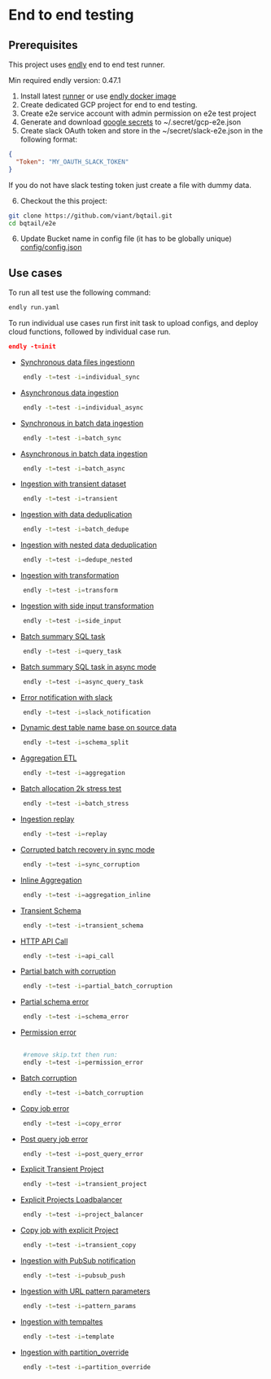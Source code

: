 # End to end testing

## Prerequisites

This project uses [endly](https://github.com/viant/endly/) end to end test runner.

Min required endly version: 0.47.1

1. Install latest [runner](https://github.com/viant/endly/releases) or use [endly docker image](https://github.com/viant/endly/tree/master/docker)
2. Create dedicated GCP project for  end to end testing.
3. Create e2e service account with admin permission on e2e test project
4. Generate and download [google secrets](https://github.com/viant/endly/tree/master/doc/secrets#gc) to ~/.secret/gcp-e2e.json
5. Create slack OAuth token and store in the ~/secret/slack-e2e.json in the following format:

```json
{
  "Token": "MY_OAUTH_SLACK_TOKEN"
}
```


If you do not have slack testing token just create a file with dummy data.
 
6. Checkout the this project:
```bash
git clone https://github.com/viant/bqtail.git
cd bqtail/e2e
```
6. Update Bucket name in config file (it has to be globally unique)
[config/config.json](config/config.json)



## Use cases

To run all test use the following command:

```bash
endly run.yaml
```

To run individual use cases run first init task to upload configs, and deploy cloud functions, followed by individual case run.

```json
endly -t=init
```

- [Synchronous data files ingestionn](regression/cases/001_individual_sync)

```bash
    endly -t=test -i=individual_sync
```


- [Asynchronous data ingestion](regression/cases/002_individual_async)

```bash
    endly -t=test -i=individual_async
```

- [Synchronous in batch data ingestion](regression/cases/003_batch_sync/README.md)

```bash
    endly -t=test -i=batch_sync
```

- [Asynchronous in batch data ingestion](regression/cases/004_batch_async/README.md)

```bash
    endly -t=test -i=batch_async
```

- [Ingestion with transient dataset](regression/cases/005_transient/README.md)

```bash
    endly -t=test -i=transient
```

- [Ingestion with data deduplication](regression/cases/006_batch_dedupe/README.md)

```bash
    endly -t=test -i=batch_dedupe
```

- [Ingestion with nested data deduplication](regression/cases/007_dedupe_nested/README.md)

```bash
    endly -t=test -i=dedupe_nested
```


- [Ingestion with transformation](regression/cases/008_transform)

```bash
    endly -t=test -i=transform
```


- [Ingestion with side input transformation](regression/cases/009_side_input)

```bash
    endly -t=test -i=side_input
```

- [Batch summary SQL task](regression/cases/010_query_task)

```bash
    endly -t=test -i=query_task
```

- [Batch summary SQL task in async mode](regression/cases/011_async_query_task)

```bash
    endly -t=test -i=async_query_task
```


- [Error notification with slack](regression/cases/012_slack_notification)

```bash
    endly -t=test -i=slack_notification
```


- [Dynamic dest table name base on source data](regression/cases/013_schema_split)

```bash
    endly -t=test -i=schema_split
```

- [Aggregation ETL](regression/cases/014_aggregation)

```bash
    endly -t=test -i=aggregation
```

- [Batch allocation 2k stress test](regression/cases/015_batch_stress)

```bash
    endly -t=test -i=batch_stress
```


- [Ingestion replay](regression/cases/016_replay)

```bash
    endly -t=test -i=replay
```

- [Corrupted batch recovery in sync mode](regression/cases/017_sync_corruption)

```bash
    endly -t=test -i=sync_corruption
```

- [Inline Aggregation](regression/cases/018_aggregation_inline)

```bash
    endly -t=test -i=aggregation_inline
```

- [Transient Schema](regression/cases/019_transient_schema)

```bash
    endly -t=test -i=transient_schema
```

- [HTTP API Call](regression/cases/020_api_call)

```bash
    endly -t=test -i=api_call
```

- [Partial batch with corruption](regression/cases/021_partial_batch_corruption)

```bash
    endly -t=test -i=partial_batch_corruption
```

- [Partial schema error](regression/cases/022_partial_schema_error)

```bash
    endly -t=test -i=schema_error
```

- [Permission error](regression/cases/023_permission_error)

```bash
    
    #remove skip.txt then run:
    endly -t=test -i=permission_error
```


- [Batch corruption](regression/cases/024_batch_corruption)

```bash
    endly -t=test -i=batch_corruption
```


- [Copy job error](regression/cases/025_copy_error)

```bash
    endly -t=test -i=copy_error
```


- [Post query job error](regression/cases/026_post_query_error)

```bash
    endly -t=test -i=post_query_error
```



- [Explicit Transient Project](regression/cases/027_transient_project)

```bash
    endly -t=test -i=transient_project
```


- [Explicit Projects Loadbalancer](regression/cases/028_project_balancer)

```bash
    endly -t=test -i=project_balancer
```

- [Copy job with explicit Project](regression/cases/029_transient_copy)

```bash
    endly -t=test -i=transient_copy
```

- [Ingestion with PubSub notification](regression/cases/030_pubsub_push)

```bash
    endly -t=test -i=pubsub_push
```


- [Ingestion with URL pattern parameters](regression/cases/031_pattern_params)

```bash
    endly -t=test -i=pattern_params
```

- [Ingestion with tempaltes](regression/cases/032_template)

```bash
    endly -t=test -i=template
```

- [Ingestion with partition_override](regression/cases/033_partition_override)

```bash
    endly -t=test -i=partition_override
```
